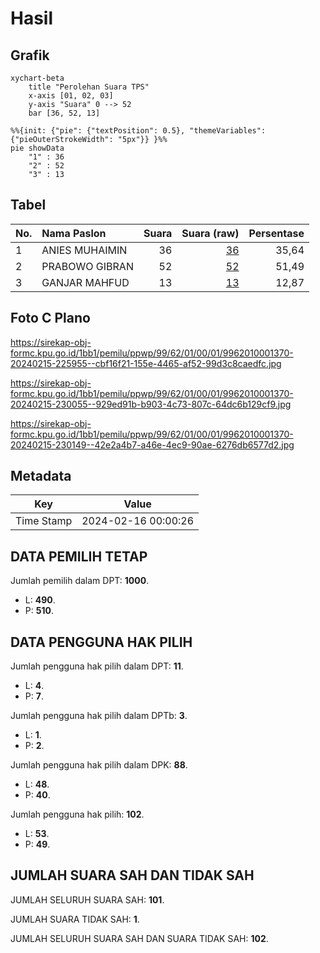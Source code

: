 # Hasil

## Grafik

```mermaid
xychart-beta
    title "Perolehan Suara TPS"
    x-axis [01, 02, 03]
    y-axis "Suara" 0 --> 52
    bar [36, 52, 13]
```

```mermaid
%%{init: {"pie": {"textPosition": 0.5}, "themeVariables": {"pieOuterStrokeWidth": "5px"}} }%%
pie showData
    "1" : 36
    "2" : 52
    "3" : 13
```

## Tabel

| No. | Nama Paslon    | Suara | Suara (raw) | Persentase |
|:--- |:-------------- | -----:| -----------:| ----------:|
| 1   | ANIES MUHAIMIN | 36    | [36][p-1]   | 35,64      |
| 2   | PRABOWO GIBRAN | 52    | [52][p-2]   | 51,49      |
| 3   | GANJAR MAHFUD  | 13    | [13][p-3]   | 12,87      |


[p-1]: https://github.com/gigit-pemilu/pemilu-2024-99-luar-negeri/blob/main/pilpres/hitung-suara/sub/99-luar-negeri/sub/62-kuala-lumpur-malaysia/sub/01-kuala-lumpur-malaysia/sub/0001-kuala-lumpur-malaysia/sub/370-tps-057/sub/paslon-1.txt
[p-2]: https://github.com/gigit-pemilu/pemilu-2024-99-luar-negeri/blob/main/pilpres/hitung-suara/sub/99-luar-negeri/sub/62-kuala-lumpur-malaysia/sub/01-kuala-lumpur-malaysia/sub/0001-kuala-lumpur-malaysia/sub/370-tps-057/sub/paslon-2.txt
[p-3]: https://github.com/gigit-pemilu/pemilu-2024-99-luar-negeri/blob/main/pilpres/hitung-suara/sub/99-luar-negeri/sub/62-kuala-lumpur-malaysia/sub/01-kuala-lumpur-malaysia/sub/0001-kuala-lumpur-malaysia/sub/370-tps-057/sub/paslon-3.txt

## Foto C Plano

https://sirekap-obj-formc.kpu.go.id/1bb1/pemilu/ppwp/99/62/01/00/01/9962010001370-20240215-225955--cbf16f21-155e-4465-af52-99d3c8caedfc.jpg

https://sirekap-obj-formc.kpu.go.id/1bb1/pemilu/ppwp/99/62/01/00/01/9962010001370-20240215-230055--929ed91b-b903-4c73-807c-64dc6b129cf9.jpg

https://sirekap-obj-formc.kpu.go.id/1bb1/pemilu/ppwp/99/62/01/00/01/9962010001370-20240215-230149--42e2a4b7-a46e-4ec9-90ae-6276db6577d2.jpg


## Metadata

| Key        | Value               |
| ---------- | ------------------- |
| Time Stamp | 2024-02-16 00:00:26 |


## DATA PEMILIH TETAP

Jumlah pemilih dalam DPT: **1000**.
 * L: **490**.
 * P: **510**.

## DATA PENGGUNA HAK PILIH

Jumlah pengguna hak pilih dalam DPT: **11**.
 * L: **4**.
 * P: **7**.

Jumlah pengguna hak pilih dalam DPTb: **3**.
 * L: **1**.
 * P: **2**.

Jumlah pengguna hak pilih dalam DPK: **88**.
 * L: **48**.
 * P: **40**.

Jumlah pengguna hak pilih: **102**.
 * L: **53**.
 * P: **49**.

## JUMLAH SUARA SAH DAN TIDAK SAH

JUMLAH SELURUH SUARA SAH: **101**.

JUMLAH SUARA TIDAK SAH: **1**.

JUMLAH SELURUH SUARA SAH DAN SUARA TIDAK SAH: **102**.


